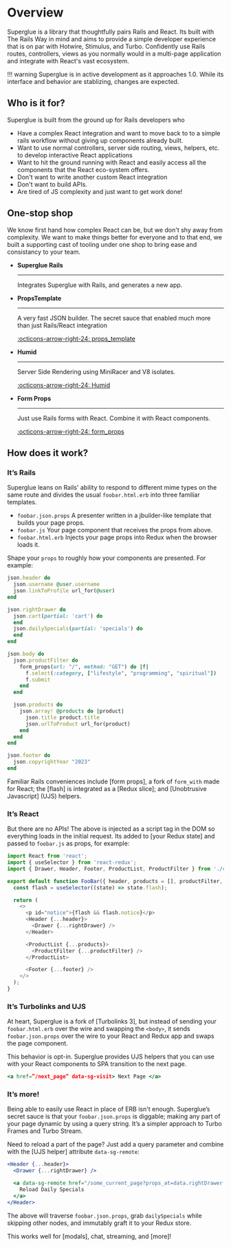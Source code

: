 # Overview

Superglue is a library that thoughtfully pairs Rails and React. Its built with
The Rails Way in mind and aims to provide a simple developer experience that is
on par with Hotwire, Stimulus, and Turbo. Confidently use Rails routes,
controllers, views as you normally would in a multi-page application and
integrate with React's vast ecosystem.


!!! warning
    Superglue is in active development as it approaches 1.0.  While its
    interface and behavior are stablizing, changes are expected.

## Who is it for?

Superglue is built from the ground up for Rails developers who

- Have a complex React integration and want to move back to to a simple rails
  workflow without giving up components already built.
- Want to use normal controllers, server side routing, views, helpers, etc. to
  develop interactive React applications
- Want to hit the ground running with React and easily access all the components
  that the React eco-system offers.
- Don't want to write another custom React integration
- Don't want to build APIs.
- Are tired of JS complexity and just want to get work done!

## One-stop shop

We know first hand how complex React can be, but we don't shy away from
complexity. We want to make things better for everyone and to that end, we
built a supporting cast of tooling under one shop to bring ease and consistancy
to your team.

<div class="grid cards" markdown>

-   __Superglue Rails__

    ---

    Integrates Superglue with Rails, and generates a new
    app.


-   __PropsTemplate__

    ---

    A very fast JSON builder. The secret sauce that enabled much more than just Rails/React integration

    [:octicons-arrow-right-24: props_template](#)

-   __Humid__

    ---

    Server Side Rendering using MiniRacer and V8 isolates.

    [:octicons-arrow-right-24: Humid](#)

-   __Form Props__

    ---

    Just use Rails forms with React. Combine it with React
    components.

    [:octicons-arrow-right-24: form_props](#)

</div>

## How does it work?

### It’s Rails

Superglue leans on Rails' ability to respond to different mime types on the
same route and divides the usual `foobar.html.erb` into three familiar
templates.

- `foobar.json.props` A presenter written in a jbuilder-like template that
  builds your page props.
- `foobar.js` Your page component that receives the props from above.
- `foobar.html.erb` Injects your page props into Redux when the browser loads
  it.

Shape your `props` to roughly how your components are presented. For example:

```ruby
json.header do
  json.username @user.username
  json.linkToProfile url_for(@user)
end

json.rightDrawer do
  json.cart(partial: 'cart') do
  end
  json.dailySpecials(partial: 'specials') do
  end
end

json.body do
  json.productFilter do
    form_props(url: "/", method: "GET") do |f|
      f.select(:category, ["lifestyle", "programming", "spiritual"])
      f.submit
    end
  end

  json.products do
    json.array! @products do |product|
      json.title product.title
      json.urlToProduct url_for(product)
    end
  end
end

json.footer do
  json.copyrightYear "2023"
end
```

Familiar Rails conveniences include [form props], a fork of `form_with` made for
React; the [flash] is integrated as a [Redux slice]; and [Unobtrusive Javascript] (UJS) helpers.

### It’s React

But there are no APIs! The above is injected as a script tag in the DOM so everything
loads in the initial request. Its added to [your Redux state] and passed to
`foobar.js` as props, for example:

```js
import React from 'react';
import { useSelector } from 'react-redux';
import { Drawer, Header, Footer, ProductList, ProductFilter } from './components';

export default function FooBar({ header, products = [], productFilter, rightDrawer, footer }) {
  const flash = useSelector((state) => state.flash);

  return (
    <>
      <p id="notice">{flash && flash.notice}</p>
      <Header {...header}>
        <Drawer {...rightDrawer} />
      </Header>

      <ProductList {...products}>
        <ProductFilter {...productFilter} />
      </ProductList>

      <Footer {...footer} />
    </>
  );
}
```

### It’s Turbolinks and UJS

At heart, Superglue is a fork of [Turbolinks 3], but instead of sending your
`foobar.html.erb` over the wire and swapping the `<body>`, it sends
`foobar.json.props` over the wire to your React and Redux app and swaps the
page component.

This behavior is opt-in. Superglue provides UJS helpers that you can use with
your React components to SPA transition to the next page.

```jsx
<a href=”/next_page” data-sg-visit> Next Page </a>
```

### It’s more!

Being able to easily use React in place of ERB isn't enough. Superglue’s secret
sauce is that your `foobar.json.props` is diggable; making any part of your page
dynamic by using a query string. It’s a simpler approach to Turbo Frames and
Turbo Stream.

Need to reload a part of the page? Just add a query parameter and combine with
the [UJS helper] attribute `data-sg-remote`:

```jsx
<Header {...header}>
  <Drawer {...rightDrawer} />

  <a data-sg-remote href="/some_current_page?props_at=data.rightDrawer.dailySpecials">
    Reload Daily Specials
  </a>
</Header>
```

The above will traverse `foobar.json.props`, grab `dailySpecials` while
skipping other nodes, and immutably graft it to your Redux store.

This works well for [modals], chat, streaming, and [more]!


